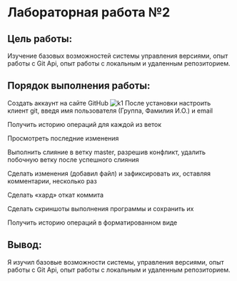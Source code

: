 # Лабораторная работа №2
## Цель работы:
Изучение базовых возможностей системы
управления версиями, опыт работы с Git Api, опыт работы с локальным и
удаленным репозиторием. 
## Порядок выполнения работы:
Создать аккаунт на сайте GitHub
![k1](https://github.com/ReshetnikovDmitrii4918/LR6/blob/otchet/Kartinki/Kartinka1.jpg)
После установки настроить клиент git, введя имя пользователя (Группа, Фамилия И.О.) и email

Получить историю операций для каждой из веток

Просмотреть последние изменения

Выполнить слияние в ветку master, разрешив конфликт, удалить побочную ветку после успешного слияния

Сделать изменения (добавил файл) и зафиксировать их, оставляя комментарии, несколько раз 

Сделать «хард» откат коммита

Сделать скриншоты выполнения программы и сохранить их

Получить историю операций в форматированном виде

## Вывод:
Я изучил базовые возможности системы, управления версиями, опыт работы с Git Api, опыт работы с локальным и
удаленным репозиторием.
